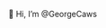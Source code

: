 👋 Hi, I’m @GeorgeCaws

<!---
GeorgeCaws/GeorgeCaws is a ✨ special ✨ repository because its `README.md` (this file) appears on your GitHub profile.
You can click the Preview link to take a look at your changes.
--->
